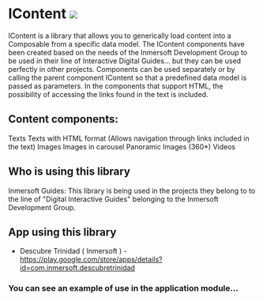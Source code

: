 # IContent [![](https://jitpack.io/v/orlandev/icontent.svg)](https://jitpack.io/#orlandev/icontent)
 
IContent is a library that allows you to generically load content into a Composable from a specific data model. The IContent components have been created based on the needs of the Inmersoft Development Group to be used in their line of Interactive Digital Guides... but they can be used perfectly in other projects. Components can be used separately or by calling the parent component IContent so that a predefined data model is passed as parameters. In the components that support HTML, the possibility of accessing the links found in the text is included.

## Content components:

Texts
Texts with HTML format (Allows navigation through links included in the text)
Images
Images in carousel
Panoramic Images (360*)
Videos

## Who is using this library
Inmersoft Guides: This library is being used in the projects they belong to to the line of "Digital Interactive Guides" belonging to the Inmersoft Development Group.


## App using this library
- Descubre Trinidad ( Inmersoft ) - https://play.google.com/store/apps/details?id=com.inmersoft.descubretrinidad 

### You can see an example of use in the application module... 
